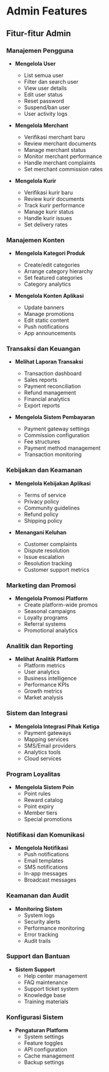 # Admin Features

## Fitur-fitur Admin

### Manajemen Pengguna

- **Mengelola User**

  - List semua user
  - Filter dan search user
  - View user details
  - Edit user status
  - Reset password
  - Suspend/ban user
  - User activity logs

- **Mengelola Merchant**

  - Verifikasi merchant baru
  - Review merchant documents
  - Manage merchant status
  - Monitor merchant performance
  - Handle merchant complaints
  - Set merchant commission rates

- **Mengelola Kurir**
  - Verifikasi kurir baru
  - Review kurir documents
  - Track kurir performance
  - Manage kurir status
  - Handle kurir issues
  - Set delivery rates

### Manajemen Konten

- **Mengelola Kategori Produk**

  - Create/edit categories
  - Arrange category hierarchy
  - Set featured categories
  - Category analytics

- **Mengelola Konten Aplikasi**
  - Update banners
  - Manage promotions
  - Edit static content
  - Push notifications
  - App announcements

### Transaksi dan Keuangan

- **Melihat Laporan Transaksi**

  - Transaction dashboard
  - Sales reports
  - Payment reconciliation
  - Refund management
  - Financial analytics
  - Export reports

- **Mengelola Sistem Pembayaran**
  - Payment gateway settings
  - Commission configuration
  - Fee structures
  - Payment method management
  - Transaction monitoring

### Kebijakan dan Keamanan

- **Mengelola Kebijakan Aplikasi**

  - Terms of service
  - Privacy policy
  - Community guidelines
  - Refund policy
  - Shipping policy

- **Menangani Keluhan**
  - Customer complaints
  - Dispute resolution
  - Issue escalation
  - Resolution tracking
  - Customer support metrics

### Marketing dan Promosi

- **Mengelola Promosi Platform**
  - Create platform-wide promos
  - Seasonal campaigns
  - Loyalty programs
  - Referral systems
  - Promotional analytics

### Analitik dan Reporting

- **Melihat Analitik Platform**
  - Platform metrics
  - User analytics
  - Business intelligence
  - Performance KPIs
  - Growth metrics
  - Market analysis

### Sistem dan Integrasi

- **Mengelola Integrasi Pihak Ketiga**
  - Payment gateways
  - Mapping services
  - SMS/Email providers
  - Analytics tools
  - Cloud services

### Program Loyalitas

- **Mengelola Sistem Poin**
  - Point rules
  - Reward catalog
  - Point expiry
  - Member tiers
  - Special promotions

### Notifikasi dan Komunikasi

- **Mengelola Notifikasi**
  - Push notifications
  - Email templates
  - SMS notifications
  - In-app messages
  - Broadcast messages

### Keamanan dan Audit

- **Monitoring Sistem**
  - System logs
  - Security alerts
  - Performance monitoring
  - Error tracking
  - Audit trails

### Support dan Bantuan

- **Sistem Support**
  - Help center management
  - FAQ maintenance
  - Support ticket system
  - Knowledge base
  - Training materials

### Konfigurasi Sistem

- **Pengaturan Platform**
  - System settings
  - Feature toggles
  - API configuration
  - Cache management
  - Backup settings
